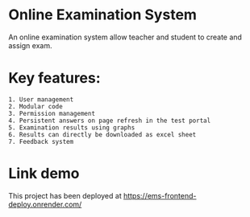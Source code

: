 # Online Examination System

An online examination system allow teacher and student to create and assign exam.

# Key features:
    1. User management
    2. Modular code
    3. Permission management
    4. Persistent answers on page refresh in the test portal
    5. Examination results using graphs
    6. Results can directly be downloaded as excel sheet
    7. Feedback system
 
# Link demo

This project has been deployed at https://ems-frontend-deploy.onrender.com/
